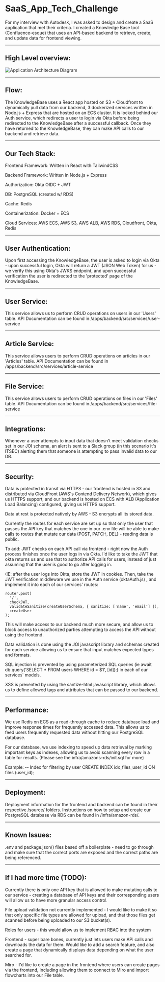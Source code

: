 # SaaS_App_Tech_Challenge
For my interview with Autodesk, I was asked to design and create a SaaS application that met their criteria. I created a Knowledge Base tool (Confluence-esque) that uses an API-based backend to retrieve, create, and update data for frontend viewing.

---------------------------------------------------------

## High Level overview:

![Application Architecture Diagram](https://github.com/user-attachments/assets/ec32d0ae-a2f4-4bc8-94c5-c91508b63ad8)


---------------------------------------------------------

## Flow:

The KnowledgeBase uses a React app hosted on S3 + Cloudfront to dynamically pull data from our backend, 3 dockerized services written in Node.js + Express that are hosted on an ECS cluster. 
It is locked behind our Auth service, which redirects a user to login via Okta before being redirected to the KnowledgeBase after a successful callback. 
Once they have returned to the KnowledgeBase, they can make API calls to our backend and retrieve data.

---------------------------------------------------------


## Our Tech Stack:

Frontend Framework: Written in React with TailwindCSS

Backend Framework: Written in Node.js + Express

Authorization:	Okta OIDC + JWT

DB:	PostgreSQL (created w/ RDS)

Cache:	Redis

Containerization:	Docker + ECS

Cloud Services:	AWS ECS, AWS S3, AWS ALB, AWS RDS, Cloudfront, Okta, Redis

---------------------------------------------------------

## User Authentication:

Upon first accessing the KnowledgeBase, the user is asked to login via Okta - upon successful login, Okta will return a JWT (JSON Web Token) for us - we verify this using Okta's JWKS endpoint, and upon successful verification the user is redirected to the 'protected' page of the KnowledgeBase.

---------------------------------------------------------

## User Service:

This service allows us to perform CRUD operations on users in our 'Users' table. API Documentation can be found in /apps/backend/src/services/user-service

---------------------------------------------------------

## Article Service:

This service allows users to perform CRUD operations on articles in our 'Articles' table. API Documentation can be found in /apps/backend/src/services/article-service

---------------------------------------------------------

## File Service:

This service allows users to perform CRUD operations on files in our 'Files' table. API Documentation can be found in /apps/backend/src/services/file-service

---------------------------------------------------------

## Integrations:

Whenever a user attempts to input data that doesn't meet validation checks set in our JOI schema, an alert is sent to a Slack group (in this scenario it's ITSEC) alerting them that someone is attempting to pass invalid data to our DB.

---------------------------------------------------------

## Security:

Data is protected in transit via HTTPS - our frontend is hosted in S3 and distributed via CloudFront (AWS's Contend Delivery Network), which gives us HTTPS support, and our backend is hosted on ECS with ALB (Application Load Balancing) configured, giving us HTTPS support.

Data at rest is protected natively by AWS - S3 encrypts all its stored data.

Currently the routes for each service are set up so that only the user that passes the API key that matches the one in our .env file will be able to make calls to routes that mutate our data (POST, PATCH, DEL) - reading data is public.

To add: JWT checks on each API call via frontend - right now the Auth process finishes once the user logs in via Okta.
I'd like to take the JWT that okta returns us and use that to authorize API calls for users, instead of just assuming that the user is good to go after logging in.

(IE: after the user logs into Okta, store the JWT in cookies. Then, take the JWT verification middleware we use in the Auth service (oktaAuth.js) , and implement it into each of our services' routes:
```// POST /users - Create a new user
router.post(
  '/',
  checkJWT,
  validateSanitize(createUserSchema, { sanitize: ['name', 'email'] }),
  createUser
);
```
This will make access to our backend much more secure, and allow us to block access to unauthorized parties attempting to access the API without using the frontend.

Data validation is done using the JOI javascript library and schemas created for each service allowing us to ensure that input matches expected types and formats.

SQL injection is prevented by using parameterized SQL queries (ie await db.query('SELECT * FROM users WHERE id = $1', [id]);) in each of our services' models.

XSS is prevented by using the santize-html javascript library, which allows us to define allowed tags and attributes that can be passed to our backend.

---------------------------------------------------------

## Performance:

We use Redis on ECS as a read-through cache to reduce database load and improve response times for frequently accessed data. This allows us to feed users frequently requested data without hitting our PostgreSQL database.

For our database, we use indexing to speed up data retrieval by marking important keys as indexes, allowing us to avoid scanning every row in a table for results. (Please see the infra/amazons-rds/init.sql for more)

Example:
-- Index for filtering by user
CREATE INDEX idx_files_user_id ON files (user_id);


---------------------------------------------------------

## Deployment: 

Deployment information for the frontend and backend can be found in their respective /source/ folders. Instructions on how to setup and create our PostgreSQL database via RDS can be found in /infra/amazon-rds/.

---------------------------------------------------------

## Known Issues:

.env and package.json() files based off a boilerplate - need to go through and make sure that the correct ports are exposed and the correct paths are being referenced.

---------------------------------------------------------

## If I had more time (TODO):

Currently there is only one API key that is allowed to make mutating calls to our service - creating a database of API keys and their corresponding users will allow us to have more granular access control.

File upload validation not currently implemented - I would like to make it so that only specific file types are allowed for upload, and that those files get scanned before being uploaded to our S3 bucket(s).

Roles for users - this would allow us to implement RBAC into the system

Frontend - super bare bones, currently just lets users make API calls and downloads the data for them. Would like to add a search feature, and also create a page that dynamically displays data depending on what the user searched for.

Miro - I'd like to create a page in the frontend where users can create pages via the frontend, including allowing them to connect to Miro and import flowcharts into our File table.


